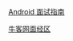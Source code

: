 [Android 面试指南](https://xiaozhuanlan.com/android-interview)

[牛客网面经区](https://www.nowcoder.com/interview/center)
